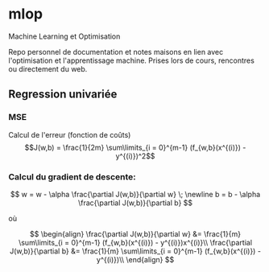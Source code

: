 # mlop
Machine Learning et Optimisation

Repo personnel de documentation et notes maisons en lien avec l'optimisation et l'apprentissage machine.  Prises lors de cours, rencontres ou directement du web.



## Regression univariée

### MSE 

Calcul de l'erreur (fonction de coûts)
$$J(w,b) = \frac{1}{2m} \sum\limits_{i = 0}^{m-1} (f_{w,b}(x^{(i)}) - y^{(i)})^2$$ 

### Calcul du gradient de descente:


$$  w = w -  \alpha \frac{\partial J(w,b)}{\partial w}  \; \newline 
 b = b -  \alpha \frac{\partial J(w,b)}{\partial b}
$$

où

$$
\begin{align}
\frac{\partial J(w,b)}{\partial w}  &= \frac{1}{m} \sum\limits_{i = 0}^{m-1} (f_{w,b}(x^{(i)}) - y^{(i)})x^{(i)}\\
  \frac{\partial J(w,b)}{\partial b}  &= \frac{1}{m} \sum\limits_{i = 0}^{m-1} (f_{w,b}(x^{(i)}) - y^{(i)})\\
\end{align}
$$




